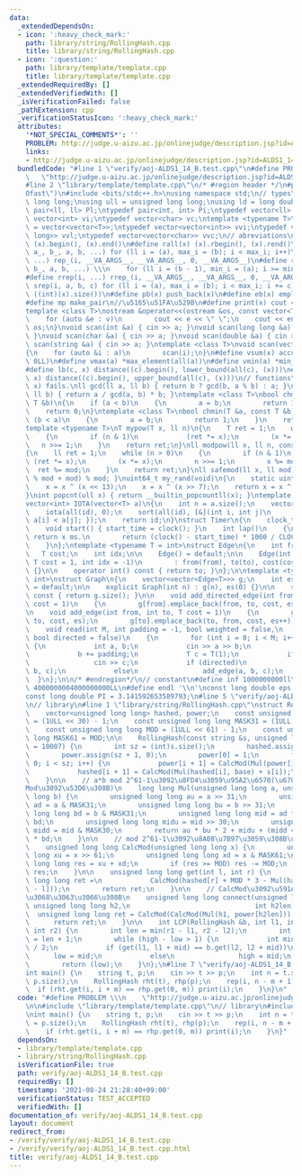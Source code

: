 ```yaml
---
data:
  _extendedDependsOn:
  - icon: ':heavy_check_mark:'
    path: library/string/RollingHash.cpp
    title: library/string/RollingHash.cpp
  - icon: ':question:'
    path: library/template/template.cpp
    title: library/template/template.cpp
  _extendedRequiredBy: []
  _extendedVerifiedWith: []
  _isVerificationFailed: false
  _pathExtension: cpp
  _verificationStatusIcon: ':heavy_check_mark:'
  attributes:
    '*NOT_SPECIAL_COMMENTS*': ''
    PROBLEM: http://judge.u-aizu.ac.jp/onlinejudge/description.jsp?id=ALDS1_14_B
    links:
    - http://judge.u-aizu.ac.jp/onlinejudge/description.jsp?id=ALDS1_14_B
  bundledCode: "#line 1 \"verify/aoj-ALDS1_14_B.test.cpp\"\n#define PROBLEM \\\n \
    \   \"http://judge.u-aizu.ac.jp/onlinejudge/description.jsp?id=ALDS1_14_B\"\n\n\
    #line 2 \"library/template/template.cpp\"\n/* #region header */\n#pragma GCC optimize(\"\
    Ofast\")\n#include <bits/stdc++.h>\nusing namespace std;\n// types\nusing ll =\
    \ long long;\nusing ull = unsigned long long;\nusing ld = long double;\ntypedef\
    \ pair<ll, ll> Pl;\ntypedef pair<int, int> Pi;\ntypedef vector<ll> vl;\ntypedef\
    \ vector<int> vi;\ntypedef vector<char> vc;\ntemplate <typename T>\nusing mat\
    \ = vector<vector<T>>;\ntypedef vector<vector<int>> vvi;\ntypedef vector<vector<long\
    \ long>> vvl;\ntypedef vector<vector<char>> vvc;\n// abreviations\n#define all(x)\
    \ (x).begin(), (x).end()\n#define rall(x) (x).rbegin(), (x).rend()\n#define rep_(i,\
    \ a_, b_, a, b, ...) for (ll i = (a), max_i = (b); i < max_i; i++)\n#define rep(i,\
    \ ...) rep_(i, __VA_ARGS__, __VA_ARGS__, 0, __VA_ARGS__)\n#define rrep_(i, a_,\
    \ b_, a, b, ...) \\\n    for (ll i = (b - 1), min_i = (a); i >= min_i; i--)\n\
    #define rrep(i, ...) rrep_(i, __VA_ARGS__, __VA_ARGS__, 0, __VA_ARGS__)\n#define\
    \ srep(i, a, b, c) for (ll i = (a), max_i = (b); i < max_i; i += c)\n#define SZ(x)\
    \ ((int)(x).size())\n#define pb(x) push_back(x)\n#define eb(x) emplace_back(x)\n\
    #define mp make_pair\n//\u5165\u51FA\u529B\n#define print(x) cout << x << endl\n\
    template <class T>\nostream &operator<<(ostream &os, const vector<T> &v)\n{\n\
    \    for (auto &e : v)\n        cout << e << \" \";\n    cout << endl;\n    return\
    \ os;\n}\nvoid scan(int &a) { cin >> a; }\nvoid scan(long long &a) { cin >> a;\
    \ }\nvoid scan(char &a) { cin >> a; }\nvoid scan(double &a) { cin >> a; }\nvoid\
    \ scan(string &a) { cin >> a; }\ntemplate <class T>\nvoid scan(vector<T> &a)\n\
    {\n    for (auto &i : a)\n        scan(i);\n}\n#define vsum(x) accumulate(all(x),\
    \ 0LL)\n#define vmax(a) *max_element(all(a))\n#define vmin(a) *min_element(all(a))\n\
    #define lb(c, x) distance((c).begin(), lower_bound(all(c), (x)))\n#define ub(c,\
    \ x) distance((c).begin(), upper_bound(all(c), (x)))\n// functions\n// gcd(0,\
    \ x) fails.\nll gcd(ll a, ll b) { return b ? gcd(b, a % b) : a; }\nll lcm(ll a,\
    \ ll b) { return a / gcd(a, b) * b; }\ntemplate <class T>\nbool chmax(T &a, const\
    \ T &b)\n{\n    if (a < b)\n    {\n        a = b;\n        return 1;\n    }\n\
    \    return 0;\n}\ntemplate <class T>\nbool chmin(T &a, const T &b)\n{\n    if\
    \ (b < a)\n    {\n        a = b;\n        return 1;\n    }\n    return 0;\n}\n\
    template <typename T>\nT mypow(T x, ll n)\n{\n    T ret = 1;\n    while (n > 0)\n\
    \    {\n        if (n & 1)\n            (ret *= x);\n        (x *= x);\n     \
    \   n >>= 1;\n    }\n    return ret;\n}\nll modpow(ll x, ll n, const ll mod)\n\
    {\n    ll ret = 1;\n    while (n > 0)\n    {\n        if (n & 1)\n           \
    \ (ret *= x);\n        (x *= x);\n        n >>= 1;\n        x %= mod;\n      \
    \  ret %= mod;\n    }\n    return ret;\n}\nll safemod(ll x, ll mod) { return (x\
    \ % mod + mod) % mod; }\nuint64_t my_rand(void)\n{\n    static uint64_t x = 88172645463325252ULL;\n\
    \    x = x ^ (x << 13);\n    x = x ^ (x >> 7);\n    return x = x ^ (x << 17);\n\
    }\nint popcnt(ull x) { return __builtin_popcountll(x); }\ntemplate <typename T>\n\
    vector<int> IOTA(vector<T> a)\n{\n    int n = a.size();\n    vector<int> id(n);\n\
    \    iota(all(id), 0);\n    sort(all(id), [&](int i, int j)\n         { return\
    \ a[i] < a[j]; });\n    return id;\n}\nstruct Timer\n{\n    clock_t start_time;\n\
    \    void start() { start_time = clock(); }\n    int lap()\n    {\n        //\
    \ return x ms.\n        return (clock() - start_time) * 1000 / CLOCKS_PER_SEC;\n\
    \    }\n};\ntemplate <typename T = int>\nstruct Edge\n{\n    int from, to;\n \
    \   T cost;\n    int idx;\n\n    Edge() = default;\n\n    Edge(int from, int to,\
    \ T cost = 1, int idx = -1)\n        : from(from), to(to), cost(cost), idx(idx)\
    \ {}\n\n    operator int() const { return to; }\n};\n\ntemplate <typename T =\
    \ int>\nstruct Graph\n{\n    vector<vector<Edge<T>>> g;\n    int es;\n\n    Graph()\
    \ = default;\n\n    explicit Graph(int n) : g(n), es(0) {}\n\n    size_t size()\
    \ const { return g.size(); }\n\n    void add_directed_edge(int from, int to, T\
    \ cost = 1)\n    {\n        g[from].emplace_back(from, to, cost, es++);\n    }\n\
    \n    void add_edge(int from, int to, T cost = 1)\n    {\n        g[from].emplace_back(from,\
    \ to, cost, es);\n        g[to].emplace_back(to, from, cost, es++);\n    }\n\n\
    \    void read(int M, int padding = -1, bool weighted = false,\n             \
    \ bool directed = false)\n    {\n        for (int i = 0; i < M; i++)\n       \
    \ {\n            int a, b;\n            cin >> a >> b;\n            a += padding;\n\
    \            b += padding;\n            T c = T(1);\n            if (weighted)\n\
    \                cin >> c;\n            if (directed)\n                add_directed_edge(a,\
    \ b, c);\n            else\n                add_edge(a, b, c);\n        }\n  \
    \  }\n};\n\n/* #endregion*/\n// constant\n#define inf 1000000000ll\n#define INF\
    \ 4000000004000000000LL\n#define endl '\\n'\nconst long double eps = 0.000000000000001;\n\
    const long double PI = 3.141592653589793;\n#line 5 \"verify/aoj-ALDS1_14_B.test.cpp\"\
    \n// library\n#line 1 \"library/string/RollingHash.cpp\"\nstruct RollingHash {\n\
    \    vector<unsigned long long> hashed, power;\n    const unsigned long long MASK30\
    \ = (1ULL << 30) - 1;\n    const unsigned long long MASK31 = (1ULL << 31) - 1;\n\
    \    const unsigned long long MOD = (1ULL << 61) - 1;\n    const unsigned long\
    \ long MASK61 = MOD;\n\n    RollingHash(const string &s, unsigned long long base\
    \ = 10007) {\n        int sz = (int)s.size();\n        hashed.assign(sz + 1, 0);\n\
    \        power.assign(sz + 1, 0);\n        power[0] = 1;\n        for (int i =\
    \ 0; i < sz; i++) {\n            power[i + 1] = CalcMod(Mul(power[i], base));\n\
    \            hashed[i + 1] = CalcMod(Mul(hashed[i], base) + s[i]);\n        }\n\
    \    }\n\n    // a*b mod 2^61-1\u3092\u8FD4\u3059\u95A2\u6570(\u6700\u5F8C\u306B\
    Mod\u3092\u53D6\u308B)\n    long long Mul(unsigned long long a, unsigned long\
    \ long b) {\n        unsigned long long au = a >> 31;\n        unsigned long long\
    \ ad = a & MASK31;\n        unsigned long long bu = b >> 31;\n        unsigned\
    \ long long bd = b & MASK31;\n        unsigned long long mid = ad * bu + au *\
    \ bd;\n        unsigned long long midu = mid >> 30;\n        unsigned long long\
    \ midd = mid & MASK30;\n        return au * bu * 2 + midu + (midd << 31) + ad\
    \ * bd;\n    }\n\n    // mod 2^61-1\u3092\u8A08\u7B97\u3059\u308B\u95A2\u6570\n\
    \    unsigned long long CalcMod(unsigned long long x) {\n        unsigned long\
    \ long xu = x >> 61;\n        unsigned long long xd = x & MASK61;\n        unsigned\
    \ long long res = xu + xd;\n        if (res >= MOD) res -= MOD;\n        return\
    \ res;\n    }\n\n    unsigned long long get(int l, int r) {\n        unsigned\
    \ long long ret =\n            CalcMod(hashed[r] + MOD * 3 - Mul(hashed[l], power[r\
    \ - l]));\n        return ret;\n    }\n\n    // CalcMod\u3092\u591A\u3081\u306B\
    \u3068\u3063\u3066\u308B\n    unsigned long long connect(unsigned long long h1,\
    \ unsigned long long h2,\n                               int h2len) {\n      \
    \  unsigned long long ret = CalcMod(CalcMod(Mul(h1, power[h2len])) + h2);\n  \
    \      return ret;\n    }\n\n    int LCP(RollingHash &b, int l1, int r1, int l2,\
    \ int r2) {\n        int len = min(r1 - l1, r2 - l2);\n        int low = -1, high\
    \ = len + 1;\n        while (high - low > 1) {\n            int mid = (low + high)\
    \ / 2;\n            if (get(l1, l1 + mid) == b.get(l2, l2 + mid))\n          \
    \      low = mid;\n            else\n                high = mid;\n        }\n\
    \        return (low);\n    }\n};\n#line 7 \"verify/aoj-ALDS1_14_B.test.cpp\"\n\
    int main() {\n    string t, p;\n    cin >> t >> p;\n    int n = t.size(), m =\
    \ p.size();\n    RollingHash rht(t), rhp(p);\n    rep(i, n - m + 1) {\n      \
    \  if (rht.get(i, i + m) == rhp.get(0, m)) print(i);\n    }\n}\n"
  code: "#define PROBLEM \\\n    \"http://judge.u-aizu.ac.jp/onlinejudge/description.jsp?id=ALDS1_14_B\"\
    \n\n#include \"library/template/template.cpp\"\n// library\n#include \"library/string/RollingHash.cpp\"\
    \nint main() {\n    string t, p;\n    cin >> t >> p;\n    int n = t.size(), m\
    \ = p.size();\n    RollingHash rht(t), rhp(p);\n    rep(i, n - m + 1) {\n    \
    \    if (rht.get(i, i + m) == rhp.get(0, m)) print(i);\n    }\n}"
  dependsOn:
  - library/template/template.cpp
  - library/string/RollingHash.cpp
  isVerificationFile: true
  path: verify/aoj-ALDS1_14_B.test.cpp
  requiredBy: []
  timestamp: '2021-08-24 21:28:40+09:00'
  verificationStatus: TEST_ACCEPTED
  verifiedWith: []
documentation_of: verify/aoj-ALDS1_14_B.test.cpp
layout: document
redirect_from:
- /verify/verify/aoj-ALDS1_14_B.test.cpp
- /verify/verify/aoj-ALDS1_14_B.test.cpp.html
title: verify/aoj-ALDS1_14_B.test.cpp
---
```

